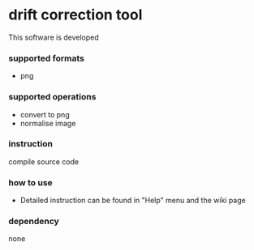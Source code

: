 # drift correction tool

This software is developed 

### supported formats
* png

### supported operations
* convert to png
* normalise image

### instruction
compile source code

### how to use
* Detailed instruction can be found in "Help" menu and the wiki page

### dependency
none